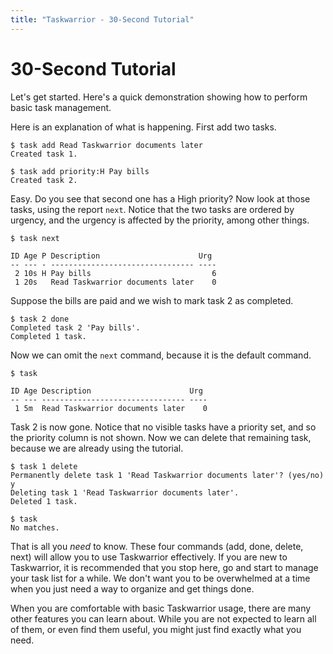```yaml
---
title: "Taskwarrior - 30-Second Tutorial"
---
```


# 30-Second Tutorial

Let's get started. Here's a quick demonstration showing how to perform basic
task management.

Here is an explanation of what is happening. First add two tasks.

    $ task add Read Taskwarrior documents later
    Created task 1.

    $ task add priority:H Pay bills
    Created task 2.

Easy. Do you see that second one has a High priority? Now look at those tasks,
using the report `next`. Notice that the two tasks are ordered by urgency, and
the urgency is affected by the priority, among other things.

    $ task next

    ID Age P Description                      Urg
    -- --- - -------------------------------- ----
     2 10s H Pay bills                           6
     1 20s   Read Taskwarrior documents later    0

Suppose the bills are paid and we wish to mark task 2 as completed.

    $ task 2 done
    Completed task 2 'Pay bills'.
    Completed 1 task.

Now we can omit the `next` command, because it is the default command.

    $ task

    ID Age Description                      Urg
    -- --- -------------------------------- ----
     1 5m  Read Taskwarrior documents later    0

Task 2 is now gone. Notice that no visible tasks have a priority set, and so the
priority column is not shown. Now we can delete that remaining task, because we
are already using the tutorial.

    $ task 1 delete
    Permanently delete task 1 'Read Taskwarrior documents later'? (yes/no) y
    Deleting task 1 'Read Taskwarrior documents later'.
    Deleted 1 task.

    $ task
    No matches.

That is all you *need* to know. These four commands (add, done, delete, next)
will allow you to use Taskwarrior effectively. If you are new to Taskwarrior, it
is recommended that you stop here, go and start to manage your task list for a
while. We don't want you to be overwhelmed at a time when you just need a way
to organize and get things done.

When you are comfortable with basic Taskwarrior usage, there are many other
features you can learn about. While you are not expected to learn all of them,
or even find them useful, you might just find exactly what you need.
